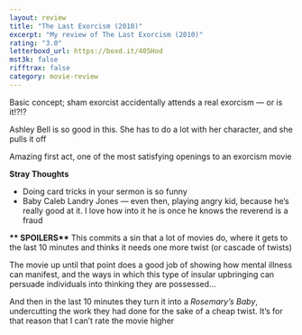```yaml
---
layout: review
title: "The Last Exorcism (2010)"
excerpt: "My review of The Last Exorcism (2010)"
rating: "3.0"
letterboxd_url: https://boxd.it/405Hod
mst3k: false
rifftrax: false
category: movie-review
---
```


Basic concept; sham exorcist accidentally attends a real exorcism — or is it!?!?

Ashley Bell is so good in this. She has to do a lot with her character, and she pulls it off

Amazing first act, one of the most satisfying openings to an exorcism movie

<b>Stray Thoughts</b>

- Doing card tricks in your sermon is so funny
- Baby Caleb Landry Jones — even then, playing angry kid, because he’s really good at it. I love how into it he is once he knows the reverend is a fraud

<b>\***\* SPOILERS\*\***</b>
This commits a sin that a lot of movies do, where it gets to the last 10 minutes and thinks it needs one more twist (or cascade of twists)

The movie up until that point does a good job of showing how mental illness can manifest, and the ways in which this type of insular upbringing can persuade individuals into thinking they are possessed…

And then in the last 10 minutes they turn it into a <i>Rosemary’s Baby</i>, undercutting the work they had done for the sake of a cheap twist. It’s for that reason that I can’t rate the movie higher
